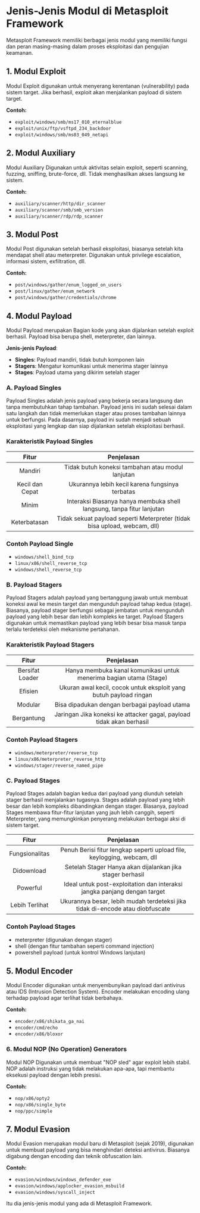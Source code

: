 # Jenis-Jenis Modul di Metasploit Framework

Metasploit Framework memiliki berbagai jenis modul yang memiliki fungsi dan peran masing-masing dalam proses eksploitasi dan pengujian keamanan.

## 1. Modul Exploit

Modul Exploit digunakan untuk menyerang kerentanan (vulnerability) pada sistem target. Jika berhasil, exploit akan menjalankan payload di sistem target.

**Contoh:**

- `exploit/windows/smb/ms17_010_eternalblue`
- `exploit/unix/ftp/vsftpd_234_backdoor`
- `exploit/windows/smb/ms03_049_netapi`

## 2. Modul Auxiliary

Modul Auxiliary Digunakan untuk aktivitas selain exploit, seperti scanning, fuzzing, sniffing, brute-force, dll. Tidak menghasilkan akses langsung ke sistem.

**Contoh:**

- `auxiliary/scanner/http/dir_scanner`
- `auxiliary/scanner/smb/smb_version`
- `auxiliary/scanner/rdp/rdp_scanner`

## 3. Modul Post

Modul Post digunakan setelah berhasil eksploitasi, biasanya setelah kita mendapat shell atau meterpreter. Digunakan untuk privilege escalation, informasi sistem, exfiltration, dll.

**Contoh:**

- `post/windows/gather/enum_logged_on_users`
- `post/linux/gather/enum_network`
- `post/windows/gather/credentials/chrome`

## 4. Modul Payload

Modul Payload merupakan Bagian kode yang akan dijalankan setelah exploit berhasil. Payload bisa berupa shell, meterpreter, dan lainnya.

**Jenis-jenis Payload**:

- **Singles**: Payload mandiri, tidak butuh komponen lain
- **Stagers**: Mengatur komunikasi untuk menerima stager lainnya
- **Stages**: Payload utama yang dikirim setelah stager

### A. Payload Singles

Payload Singles adalah jenis payload yang bekerja secara langsung dan tanpa membutuhkan tahap tambahan. Payload jenis ini sudah selesai dalam satu langkah dan tidak memerlukan stager atau proses tambahan lainnya untuk berfungsi. Pada dasarnya, payload ini sudah menjadi sebuah eksploitasi yang lengkap dan siap dijalankan setelah eksploitasi berhasil.

### Karakteristik Payload Singles

| Fitur	| Penjelasan |
|:--:|:--:|
| Mandiri |	Tidak butuh koneksi tambahan atau modul lanjutan |
| Kecil dan Cepat	| Ukurannya lebih kecil karena fungsinya terbatas |
| Minim | Interaksi	Biasanya hanya membuka shell langsung, tanpa fitur lanjutan |
| Keterbatasan | Tidak sekuat payload seperti Meterpreter (tidak bisa upload, webcam, dll) |

### Contoh Payload Single

- `windows/shell_bind_tcp`
- `linux/x86/shell_reverse_tcp`
- `windows/shell_reverse_tcp`

### B. Payload Stagers

Payload Stagers adalah payload yang bertanggung jawab untuk membuat koneksi awal ke mesin target dan mengunduh payload tahap kedua (stage). Biasanya, payload stager berfungsi sebagai jembatan untuk mengunduh payload yang lebih besar dan lebih kompleks ke target. Payload Stagers digunakan untuk memastikan payload yang lebih besar bisa masuk tanpa terlalu terdeteksi oleh mekanisme pertahanan.

### Karakteristik Payload Stagers

| Fitur	| Penjelasan |
|:--:|:--:|
| Bersifat Loader | Hanya membuka kanal komunikasi untuk menerima bagian utama (Stage) |
| Efisien | Ukuran awal kecil, cocok untuk eksploit yang butuh payload ringan |
| Modular | Bisa dipadukan dengan berbagai payload utama |
| Bergantung | Jaringan	Jika koneksi ke attacker gagal, payload tidak akan berhasil |

### Contoh Payload Stagers

- `windows/meterpreter/reverse_tcp`
- `linux/x86/meterpreter_reverse_http`
- `windows/stager/reverse_named_pipe`

### C. Payload Stages

Payload Stages adalah bagian kedua dari payload yang diunduh setelah stager berhasil menjalankan tugasnya. Stages adalah payload yang lebih besar dan lebih kompleks dibandingkan dengan stager. Biasanya, payload Stages membawa fitur-fitur lanjutan yang jauh lebih canggih, seperti Meterpreter, yang memungkinkan penyerang melakukan berbagai aksi di sistem target.

| Fitur	| Penjelasan |
|:--:|:--:|
| Fungsionalitas | Penuh	Berisi fitur lengkap seperti upload file, keylogging, webcam, dll |
| Didownload | Setelah Stager	Hanya akan dijalankan jika stager berhasil |
| Powerful | Ideal untuk post-exploitation dan interaksi jangka panjang dengan target |
| Lebih Terlihat | Ukurannya besar, lebih mudah terdeteksi jika tidak di-encode atau diobfuscate |

### Contoh Payload Stages

- meterpreter (digunakan dengan stager)
- shell (dengan fitur tambahan seperti command injection)
- powershell payload (untuk kontrol Windows lanjutan)

## 5. Modul Encoder

Modul Encoder digunakan untuk menyembunyikan payload dari antivirus atau IDS (Intrusion Detection System). Encoder melakukan encoding ulang terhadap payload agar terlihat tidak berbahaya.

**Contoh:**

- `encoder/x86/shikata_ga_nai`
- `encoder/cmd/echo`
- `encoder/x86/bloxor`

### 6. Modul NOP (No Operation) Generators

Modul NOP Digunakan untuk membuat "NOP sled" agar exploit lebih stabil. NOP adalah instruksi yang tidak melakukan apa-apa, tapi membantu eksekusi payload dengan lebih presisi.

**Contoh:**

- `nop/x86/opty2`
- `nop/x86/single_byte`
- `nop/ppc/simple`

## 7. Modul Evasion

Modul Evasion merupakan modul baru di Metasploit (sejak 2019), digunakan untuk membuat payload yang bisa menghindari deteksi antivirus. Biasanya digabung dengan encoding dan teknik obfuscation lain.

**Contoh:**

- `evasion/windows/windows_defender_exe`
- `evasion/windows/applocker_evasion_msbuild`
- `evasion/windows/syscall_inject`

Itu dia jenis-jenis modul yang ada di Metasploit Framework.
